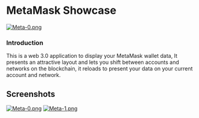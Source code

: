 # MetaMask Showcase
[![Meta-0.png](https://i.postimg.cc/nVNC2xd6/Meta-0.png)](https://postimg.cc/rzCVyB2J)

### Introduction
This is a web 3.0 application to display your MetaMask wallet data, It presents an attractive layout and lets you shift between accounts and networks on the blockchain, it reloads to present your data on your current account and network.
## Screenshots
[![Meta-0.png](https://i.postimg.cc/nVNC2xd6/Meta-0.png)](https://postimg.cc/rzCVyB2J)
[![Meta-1.png](https://i.postimg.cc/vBcZ725Y/Meta-1.png)](https://postimg.cc/sQCzscnq)
